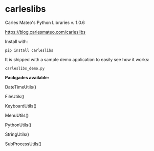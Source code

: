 # carleslibs

Carles Mateo's Python Libraries v. 1.0.6

https://blog.carlesmateo.com/carleslibs

Install with:

```pip install carleslibs```

It is shipped with a sample demo application to easily see how it works:

```carleslibs_demo.py```

**Packgades available:**

DateTimeUtils()

FileUtils()

KeyboardUtils()

MenuUtils()

PythonUtils()

StringUtils()

SubProcessUtils()

